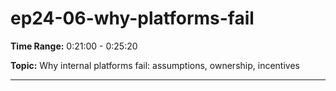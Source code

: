 # ep24-06-why-platforms-fail

**Time Range:** 0:21:00 - 0:25:20

**Topic:** Why internal platforms fail: assumptions, ownership, incentives

---

